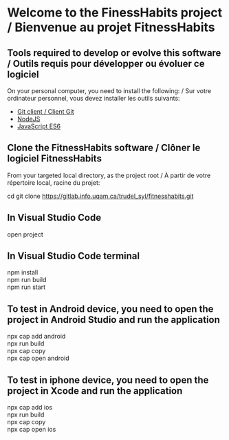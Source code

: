 # Welcome to the FinessHabits project / Bienvenue au projet FitnessHabits

## Tools required to develop or evolve this software / Outils requis pour développer ou évoluer ce logiciel

On your personal computer, you need to install the following: / Sur votre ordinateur personnel, vous devez installer les outils suivants:

- [Git client / Client Git](https://git-scm.com/downloads)
- [NodeJS](https://nodejs.org/en/download/)
- [JavaScript ES6](https://www.npmjs.com/package/es6)

## Clone the FitnessHabits software / Clôner le logiciel FitnessHabits

From your targeted local directory, as the project root / À partir de votre répertoire local, racine du projet:

   cd <your local project directory>
   git clone https://gitlab.info.uqam.ca/trudel_syl/fitnesshabits.git
   
   ## In Visual Studio Code  
   open project  

   ## In Visual Studio Code terminal  
   npm install  
   npm run build  
   npm run start  

   ## To test in Android device, you need to open the project in Android Studio and run the application  
   npx cap add android  
   npx run build   
   npx cap copy  
   npx cap open android  

   ## To test in iphone device, you need to open the project in Xcode and run the application  
   npx cap add ios  
   npx run build   
   npx cap copy  
   npx cap open ios  





